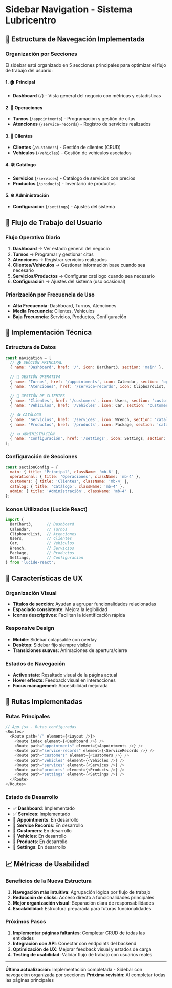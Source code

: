 # Sidebar Navigation - Sistema Lubricentro

## 🧭 Estructura de Navegación Implementada

### Organización por Secciones

El sidebar está organizado en 5 secciones principales para optimizar el flujo de trabajo del usuario:

#### 1. 🏠 **Principal**
- **Dashboard** (`/`) - Vista general del negocio con métricas y estadísticas

#### 2. 📅 **Operaciones**
- **Turnos** (`/appointments`) - Programación y gestión de citas
- **Atenciones** (`/service-records`) - Registro de servicios realizados

#### 3. 👥 **Clientes**
- **Clientes** (`/customers`) - Gestión de clientes (CRUD)
- **Vehículos** (`/vehicles`) - Gestión de vehículos asociados

#### 4. 🛠️ **Catálogo**
- **Servicios** (`/services`) - Catálogo de servicios con precios
- **Productos** (`/products`) - Inventario de productos

#### 5. ⚙️ **Administración**
- **Configuración** (`/settings`) - Ajustes del sistema

## 🎯 Flujo de Trabajo del Usuario

### Flujo Operativo Diario
1. **Dashboard** → Ver estado general del negocio
2. **Turnos** → Programar y gestionar citas
3. **Atenciones** → Registrar servicios realizados
4. **Clientes/Vehículos** → Gestionar información base cuando sea necesario
5. **Servicios/Productos** → Configurar catálogo cuando sea necesario
6. **Configuración** → Ajustes del sistema (uso ocasional)

### Priorización por Frecuencia de Uso
- **Alta Frecuencia**: Dashboard, Turnos, Atenciones
- **Media Frecuencia**: Clientes, Vehículos
- **Baja Frecuencia**: Servicios, Productos, Configuración

## 🔧 Implementación Técnica

### Estructura de Datos

```javascript
const navigation = [
  // 🏠 SECCIÓN PRINCIPAL
  { name: 'Dashboard', href: '/', icon: BarChart3, section: 'main' },
  
  // 📅 GESTIÓN OPERATIVA
  { name: 'Turnos', href: '/appointments', icon: Calendar, section: 'operational' },
  { name: 'Atenciones', href: '/service-records', icon: ClipboardList, section: 'operational' },
  
  // 👥 GESTIÓN DE CLIENTES
  { name: 'Clientes', href: '/customers', icon: Users, section: 'customers' },
  { name: 'Vehículos', href: '/vehicles', icon: Car, section: 'customers' },
  
  // 🛠️ CATÁLOGO
  { name: 'Servicios', href: '/services', icon: Wrench, section: 'catalog' },
  { name: 'Productos', href: '/products', icon: Package, section: 'catalog' },
  
  // ⚙️ ADMINISTRACIÓN
  { name: 'Configuración', href: '/settings', icon: Settings, section: 'admin' },
];
```

### Configuración de Secciones

```javascript
const sectionConfig = {
  main: { title: 'Principal', className: 'mb-6' },
  operational: { title: 'Operaciones', className: 'mb-4' },
  customers: { title: 'Clientes', className: 'mb-4' },
  catalog: { title: 'Catálogo', className: 'mb-4' },
  admin: { title: 'Administración', className: 'mb-4' },
};
```

### Iconos Utilizados (Lucide React)

```javascript
import {
  BarChart3,      // Dashboard
  Calendar,       // Turnos
  ClipboardList,  // Atenciones
  Users,          // Clientes
  Car,            // Vehículos
  Wrench,         // Servicios
  Package,        // Productos
  Settings,       // Configuración
} from 'lucide-react';
```

## 📱 Características de UX

### Organización Visual
- **Títulos de sección**: Ayudan a agrupar funcionalidades relacionadas
- **Espaciado consistente**: Mejora la legibilidad
- **Iconos descriptivos**: Facilitan la identificación rápida

### Responsive Design
- **Mobile**: Sidebar colapsable con overlay
- **Desktop**: Sidebar fijo siempre visible
- **Transiciones suaves**: Animaciones de apertura/cierre

### Estados de Navegación
- **Active state**: Resaltado visual de la página actual
- **Hover effects**: Feedback visual en interacciones
- **Focus management**: Accesibilidad mejorada

## 🚀 Rutas Implementadas

### Rutas Principales
```javascript
// App.jsx - Rutas configuradas
<Routes>
  <Route path="/" element={<Layout />}>
    <Route index element={<Dashboard />} />
    <Route path="appointments" element={<Appointments />} />
    <Route path="service-records" element={<ServiceRecords />} />
    <Route path="customers" element={<Customers />} />
    <Route path="vehicles" element={<Vehicles />} />
    <Route path="services" element={<Services />} />
    <Route path="products" element={<Products />} />
    <Route path="settings" element={<Settings />} />
  </Route>
</Routes>
```

### Estado de Desarrollo
- ✅ **Dashboard**: Implementado
- ✅ **Services**: Implementado
- 🚧 **Appointments**: En desarrollo
- 🚧 **Service Records**: En desarrollo
- 🚧 **Customers**: En desarrollo
- 🚧 **Vehicles**: En desarrollo
- 🚧 **Products**: En desarrollo
- 🚧 **Settings**: En desarrollo

## 📈 Métricas de Usabilidad

### Beneficios de la Nueva Estructura
1. **Navegación más intuitiva**: Agrupación lógica por flujo de trabajo
2. **Reducción de clicks**: Acceso directo a funcionalidades principales
3. **Mejor organización visual**: Separación clara de responsabilidades
4. **Escalabilidad**: Estructura preparada para futuras funcionalidades

### Próximos Pasos
1. **Implementar páginas faltantes**: Completar CRUD de todas las entidades
2. **Integración con API**: Conectar con endpoints del backend
3. **Optimización de UX**: Mejorar feedback visual y estados de carga
4. **Testing de usabilidad**: Validar flujo de trabajo con usuarios reales

---

**Última actualización**: Implementación completada - Sidebar con navegación organizada por secciones
**Próxima revisión**: Al completar todas las páginas principales 